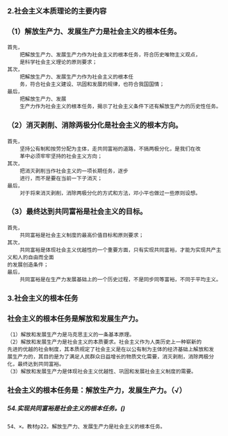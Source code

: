 
### 2.社会主义本质理论的主要内容
### （1）解放生产力、发展生产力是社会主义的根本任务。
    首先，
        把解放生产力、发展生产力作为社会主义的根本任务，符合历史唯物主义观点，
        是科学社会主义理论的原则要求；
    其次，
        把解放生产力、发展生产力作为社会主义的根本任
        务，符合社会主义建设、巩固和发展的规律，也符合我国国情；
    最后，
        把解放生产力、发展
        生产力作为社会主义的根本任务，揭示了社会主义条件下还有解放生产力的历史性任务。


### （2）消灭剥削、消除两极分化是社会主义的根本方向。
    首先，
        坚持公有制和按劳分配为主体，走共同富裕的道路，不搞两极分化，是我们在改
        革中必须牢牢坚持的社会主义方向；
    其次，
        把消灭剥削当作社会主义的一项长期任务，逐步
        进行，而不是要在当前一下子消灭；
    最后，
        对于将来消灭剥削，消除两极分化的方式和方法，邓小平也做过一些原则设想。

### （3）最终达到共同富裕是社会主义的目标。
    首先，
        共同富裕是社会主义制度的最高价值目标和原则要求；
    其次，
        共同富裕是体现社会主义优越性的一个重要方面，只有实现共同富裕，才能为实现共产主义和人的自由而全面
    的发展创造条件；
    最后，
        共同富裕是在生产力发展基础上的一个历史过程，不是同步同等富裕，不同于平均主义。
        
### 3.社会主义的根本任务
### 社会主义的根本任务是解放和发展生产力。
    （1）解放和发展生产力是马克思主义的一条基本原理。
    （2）解放和发展生产力是社会主义的本质要求。社会主义作为人类历史上一种崭新的
    先进的优越的社会制度，其本质规定了社会主义是在以公有制为主体的经济基础上解放和发
    展生产力的，其目的是为了满足人民群众日益增长的物质文化需要，消灭剥削，消除两极分
    化，最终达到共同富裕。
    （3）解放和发展生产力是体现社会主义优越性、巩固和发展社会主义制度的需要。


### 社会主义的根本任务是：解放生产力，发展生产力。（√）

##### 54.实现共同富裕是社会主义的根本任务。()
    54、×。教材p22。解放生产力、发展生产力是社会主义的根本任务。